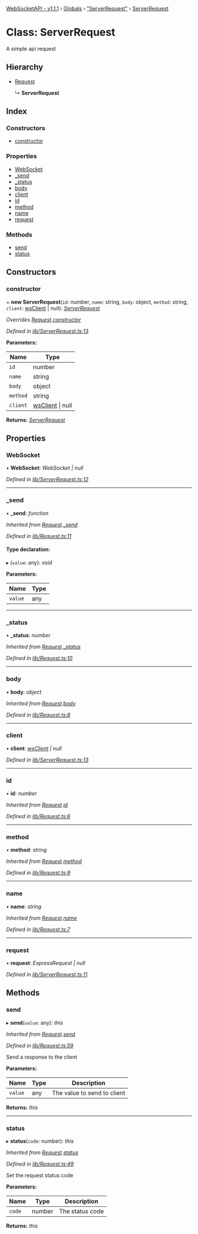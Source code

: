 [WebSocketAPI - v1.1.1](../README.md) › [Globals](../globals.md) › ["ServerRequest"](../modules/_serverrequest_.md) › [ServerRequest](_serverrequest_.serverrequest.md)

# Class: ServerRequest

A simple api request

## Hierarchy

* [Request](_request_.request.md)

  ↳ **ServerRequest**

## Index

### Constructors

* [constructor](_serverrequest_.serverrequest.md#constructor)

### Properties

* [WebSocket](_serverrequest_.serverrequest.md#websocket)
* [_send](_serverrequest_.serverrequest.md#_send)
* [_status](_serverrequest_.serverrequest.md#_status)
* [body](_serverrequest_.serverrequest.md#body)
* [client](_serverrequest_.serverrequest.md#client)
* [id](_serverrequest_.serverrequest.md#id)
* [method](_serverrequest_.serverrequest.md#method)
* [name](_serverrequest_.serverrequest.md#name)
* [request](_serverrequest_.serverrequest.md#request)

### Methods

* [send](_serverrequest_.serverrequest.md#send)
* [status](_serverrequest_.serverrequest.md#status)

## Constructors

###  constructor

\+ **new ServerRequest**(`id`: number, `name`: string, `body`: object, `method`: string, `client`: [wsClient](_ws_wsclient_.wsclient.md) | null): *[ServerRequest](_serverrequest_.serverrequest.md)*

*Overrides [Request](_request_.request.md).[constructor](_request_.request.md#constructor)*

*Defined in [lib/ServerRequest.ts:13](https://github.com/T-Reimer/WebSocketAPI/blob/7bc0908/lib/ServerRequest.ts#L13)*

**Parameters:**

Name | Type |
------ | ------ |
`id` | number |
`name` | string |
`body` | object |
`method` | string |
`client` | [wsClient](_ws_wsclient_.wsclient.md) &#124; null |

**Returns:** *[ServerRequest](_serverrequest_.serverrequest.md)*

## Properties

###  WebSocket

• **WebSocket**: *WebSocket | null*

*Defined in [lib/ServerRequest.ts:12](https://github.com/T-Reimer/WebSocketAPI/blob/7bc0908/lib/ServerRequest.ts#L12)*

___

###  _send

• **_send**: *function*

*Inherited from [Request](_request_.request.md).[_send](_request_.request.md#_send)*

*Defined in [lib/Request.ts:11](https://github.com/T-Reimer/WebSocketAPI/blob/7bc0908/lib/Request.ts#L11)*

#### Type declaration:

▸ (`value`: any): *void*

**Parameters:**

Name | Type |
------ | ------ |
`value` | any |

___

###  _status

• **_status**: *number*

*Inherited from [Request](_request_.request.md).[_status](_request_.request.md#_status)*

*Defined in [lib/Request.ts:10](https://github.com/T-Reimer/WebSocketAPI/blob/7bc0908/lib/Request.ts#L10)*

___

###  body

• **body**: *object*

*Inherited from [Request](_request_.request.md).[body](_request_.request.md#body)*

*Defined in [lib/Request.ts:8](https://github.com/T-Reimer/WebSocketAPI/blob/7bc0908/lib/Request.ts#L8)*

___

###  client

• **client**: *[wsClient](_ws_wsclient_.wsclient.md) | null*

*Defined in [lib/ServerRequest.ts:13](https://github.com/T-Reimer/WebSocketAPI/blob/7bc0908/lib/ServerRequest.ts#L13)*

___

###  id

• **id**: *number*

*Inherited from [Request](_request_.request.md).[id](_request_.request.md#id)*

*Defined in [lib/Request.ts:6](https://github.com/T-Reimer/WebSocketAPI/blob/7bc0908/lib/Request.ts#L6)*

___

###  method

• **method**: *string*

*Inherited from [Request](_request_.request.md).[method](_request_.request.md#method)*

*Defined in [lib/Request.ts:9](https://github.com/T-Reimer/WebSocketAPI/blob/7bc0908/lib/Request.ts#L9)*

___

###  name

• **name**: *string*

*Inherited from [Request](_request_.request.md).[name](_request_.request.md#name)*

*Defined in [lib/Request.ts:7](https://github.com/T-Reimer/WebSocketAPI/blob/7bc0908/lib/Request.ts#L7)*

___

###  request

• **request**: *ExpressRequest | null*

*Defined in [lib/ServerRequest.ts:11](https://github.com/T-Reimer/WebSocketAPI/blob/7bc0908/lib/ServerRequest.ts#L11)*

## Methods

###  send

▸ **send**(`value`: any): *this*

*Inherited from [Request](_request_.request.md).[send](_request_.request.md#send)*

*Defined in [lib/Request.ts:59](https://github.com/T-Reimer/WebSocketAPI/blob/7bc0908/lib/Request.ts#L59)*

Send a response to the client

**Parameters:**

Name | Type | Description |
------ | ------ | ------ |
`value` | any | The value to send to client  |

**Returns:** *this*

___

###  status

▸ **status**(`code`: number): *this*

*Inherited from [Request](_request_.request.md).[status](_request_.request.md#status)*

*Defined in [lib/Request.ts:49](https://github.com/T-Reimer/WebSocketAPI/blob/7bc0908/lib/Request.ts#L49)*

Set the request status code

**Parameters:**

Name | Type | Description |
------ | ------ | ------ |
`code` | number | The status code  |

**Returns:** *this*

